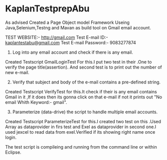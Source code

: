 # KaplanTestprepAbu
As advised Created a Page Object model Framework Useing Java,Selenium,Testng and Mavan as build tool on Gmail email account.


TEST WEBSITE:- http://gmail.com
Test E-mail ID:- kaplantestabu@gmail.com
Test E-mail Password:- 9083277874 

1. Log into any email account and check if there is any email.

Created Testscript GmailLoginTest For this.I put two test in their .One to verify the page title(assertion).
And second test is to print out the number of new e-mail.

2. Verify that subject and body of the e-mail contains a pre-defined string.

Created Testscript VerifyTest for this.It check if their is any email contains Gmail in it ,If it does then its gonna
click on that e-mail if not it prints out "No email Whith  Keyword:- gmail".

3. Parameterize (data-drive) the script to handle multiple email accounts.

Created Testscript ParameterizeTest for this.I created two test on this .Used Array as dataprovider in firs test and 
Exel as dataprovider in second one.I used jexcel to read data from exel.Verified if its showing right name once login.


The test script is  compileing  and running  from the command line or within Eclipse.
 
